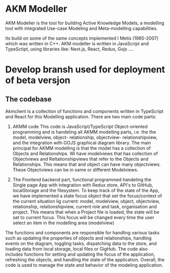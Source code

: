 
# AKM Modeller

AKM Modeller is the tool for building Active Knowledge Models, a modelling tool with integrated Use-case Modeling and Meta-modelling capabilities.

Its build on some of the same concepts implemented I Metis (1985-2007) which was written in  C++. 
AKM modeller is written in JavaScript and TypeSctipt, using libraries like:  Next.js, React, Redux, Gojs ....

# Develop bransh used for deployment of beta versjon

<!-- ![vv](https://akmclient-beta.herokuapp.com/videos/AKMM-Getting-Started-1.mp4)

<!-- ![vv](https://akmclient-beta.herokuapp.com/videos/AKMM-Getting-Started-1.mp4)
![Getting started](./public/images/alive.png )
<video width="420" height="240" controls>
  <source src="https://akmclient-beta.herokuapp.com/videos/AKMM-Getting-Started-1.mp4" type="video/mp4">
</video>
-->

## The codebase

Akmclient is a collection of functions and components written in TypeScript and React for this Modelling application.
There are two main code parts:

 1. AKMM code
 This code is JavaScript/TypeScript Object-oriented programming and is handeling all AKMM modelling parts, i.e. the the model, modelview, object- relationship, objectview- relationshipview, and the integration with GOJS graphical  diagram library.
 The main principal for AKMM modelling is that the model has a collection of Objects and Relationships.
 Wi have modelviews that has collection of Objectviews and Reltationshipviews that refer to the Objects and Relationships. This means that and object can have many objectviews. These Objectviews can be in same or different Modelviews.

 2. The Frontend backend part, functional programmed handeling the Single page App with integration with Redux store,  API's to GitHub, localStorage and the filesystem.
 To keep track of the state of the App, we have implemented a state focus object that set the focus/context of the current  situation lig current: model, modelview, object, objectview, relationship, relationshipview, current role and task, organisation and project.
 This means that when a Project file is loaded, the state will be set to current focus.
 This focus will be changed every time the user select an item in the modelling area (modelview)



 The functions and components are responsible for handling various tasks such as updating the properties of objects and relationships, handling events on the diagram, toggling tasks, dispatching data to the store, and loading data from local storage, local files or GigHub. 
 The code also includes functions for setting and updating the focus of the application, refreshing the objects, and handling the state of the application. Overall, the code is used to manage the state and behavior of the modeling application.
